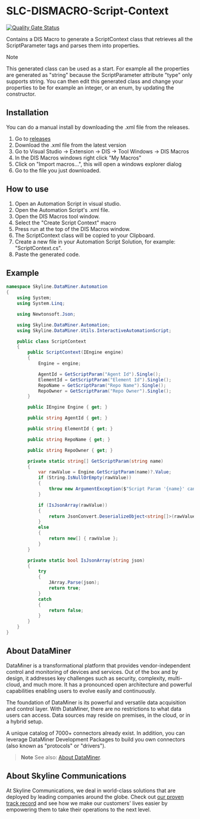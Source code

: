 # SLC-DISMACRO-Script-Context

[![Quality Gate Status](https://sonarcloud.io/api/project_badges/measure?project=SkylineCommunications_SLC-DISMACRO-Script-Context&metric=alert_status)](https://sonarcloud.io/summary/new_code?id=SkylineCommunications_SLC-DISMACRO-Script-Context)

Contains a DIS Macro to generate a ScriptContext class that retrieves all the ScriptParameter tags and parses them into properties.

> [!Note]
> This generated class can be used as a start. For example all the properties are generated as "string" because the ScriptParameter attribute "type" only supports string.
> You can then edit this generated class and change your properties to be for example an integer, or an enum, by updating the constructor.

## Installation

You can do a manual install by downloading the .xml file from the releases.
1. Go to [releases](https://github.com/SkylineCommunications/SLC-DISMACRO-Script-Context/releases)
1. Download the .xml file from the latest version
1. Go to Visual Studio -> Extension -> DIS -> Tool Windows -> DIS Macros
1. In the DIS Macros windows right click "My Macros"
1. Click on "Import macros...", this will open a windows explorer dialog
1. Go to the file you just downloaded.

## How to use

1. Open an Automation Script in visual studio. 
1. Open the Automation Script's .xml file.
1. Open the DIS Macros tool window.
1. Select the "Create Script Context" macro
1. Press run at the top of the DIS Macros window.
1. The ScriptContext class will be copied to your Clipboard.
1. Create a new file in your Automation Script Solution, for example: "ScriptContext.cs".
1. Paste the generated code.

## Example

```csharp
namespace Skyline.DataMiner.Automation
{
	using System;
	using System.Linq;

	using Newtonsoft.Json;

	using Skyline.DataMiner.Automation;
	using Skyline.DataMiner.Utils.InteractiveAutomationScript;

	public class ScriptContext
	{
		public ScriptContext(IEngine engine)
		{
			Engine = engine;

			AgentId = GetScriptParam("Agent Id").Single();
			ElementId = GetScriptParam("Element Id").Single();
			RepoName = GetScriptParam("Repo Name").Single();
			RepoOwner = GetScriptParam("Repo Owner").Single();
		}

		public IEngine Engine { get; }

		public string AgentId { get; }

		public string ElementId { get; }

		public string RepoName { get; }

		public string RepoOwner { get; }

		private static string[] GetScriptParam(string name)
		{
			var rawValue = Engine.GetScriptParam(name)?.Value;
			if (String.IsNullOrEmpty(rawValue))
			{
				throw new ArgumentException($"Script Param '{name}' cannot be left empty.");
			}

			if (IsJsonArray(rawValue))
			{
				return JsonConvert.DeserializeObject<string[]>(rawValue);
			}
			else
			{
				return new[] { rawValue };
			}
		}

		private static bool IsJsonArray(string json)
		{
			try
			{
				JArray.Parse(json);
				return true;
			}
			catch
			{
				return false;
			}
		}
	}
}
```

## About DataMiner

DataMiner is a transformational platform that provides vendor-independent control and monitoring of devices and services. 
Out of the box and by design, it addresses key challenges such as security, complexity, multi-cloud, and much more. 
It has a pronounced open architecture and powerful capabilities enabling users to evolve easily and continuously.

The foundation of DataMiner is its powerful and versatile data acquisition and control layer. 
With DataMiner, there are no restrictions to what data users can access. 
Data sources may reside on premises, in the cloud, or in a hybrid setup.

A unique catalog of 7000+ connectors already exist. 
In addition, you can leverage DataMiner Development Packages to build you own connectors (also known as "protocols" or "drivers").

> **Note**
> See also: [About DataMiner](https://aka.dataminer.services/about-dataminer).

## About Skyline Communications

At Skyline Communications, we deal in world-class solutions that are deployed by leading companies around the globe. 
Check out [our proven track record](https://aka.dataminer.services/about-skyline) and see how we make our customers' lives easier by empowering them to take their operations to the next level.